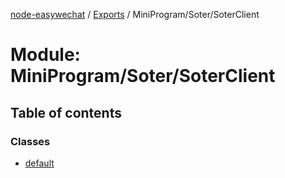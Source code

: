 [node-easywechat](../README.md) / [Exports](../modules.md) / MiniProgram/Soter/SoterClient

# Module: MiniProgram/Soter/SoterClient

## Table of contents

### Classes

- [default](../classes/MiniProgram_Soter_SoterClient.default.md)
